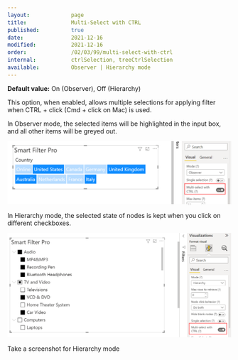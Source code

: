 ```yaml
---
layout:             page
title:              Multi-Select with CTRL
published:          true
date:               2021-12-16
modified:           2021-12-16
order:              /02/03/99/multi-select-with-ctrl
internal:           ctrlSelection, treeCtrlSelection
available:          Observer | Hierarchy mode
---
```

**Default value:** On (Observer), Off (Hierarchy)

This option, when enabled, allows multiple selections for applying filter when CTRL + click (Cmd + click on Mac) is used. 

In Observer mode, the selected items will be highlighted in the input box, and all other items will be greyed out.

<img src="images/multi-select-1.png" width="700">

In Hierarchy mode, the selected state of nodes is kept when you click on different checkboxes.

<img src="images/multi-select-2.png" width="700">

<todo assign="twinkle">Take a screenshot for Hierarchy mode</todo>
